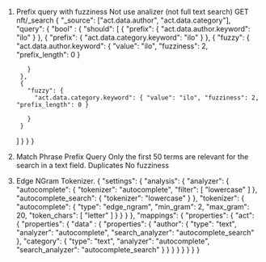 1. Prefix query with fuzziness
Not use analizer (not full text search)
GET nft/_search
{
  "_source": ["act.data.author", "act.data.category"],
  "query": { 
    "bool" : {
      "should": [
        {
          "prefix": { "act.data.author.keyword": "ilo" } 
        },
        {
          "prefix": { "act.data.category.keyword": "ilo" } 
        },
        {
          "fuzzy": { 
            "act.data.author.keyword": { "value": "ilo", "fuzziness": 2, "prefix_length": 0 } 
            
          } 
        },
        {
          "fuzzy": { 
            "act.data.category.keyword": { "value": "ilo", "fuzziness": 2, "prefix_length": 0 } 
            
          } 
        }
      ]
    }
  }
}
2. Match Phrase Prefix Query
 Only the first 50 terms are relevant for the search in a text field.
 Duplicates
 No fuzziness
 
3.  Edge NGram Tokenizer. 
{
  "settings": {
    "analysis": {
      "analyzer": {
        "autocomplete": {
          "tokenizer": "autocomplete",
          "filter": [
            "lowercase"
          ]
        },
        "autocomplete_search": {
          "tokenizer": "lowercase"
        }
      },
      "tokenizer": {
        "autocomplete": {
          "type": "edge_ngram",
          "min_gram": 2,
          "max_gram": 20,
          "token_chars": [
            "letter"
          ]
        }
      }
    }
  },
  "mappings": {
    "properties": {
      "act": {
        "properties": {
            "data" : {
                "properties": {
                    "author": {
                      "type": "text",
                     "analyzer": "autocomplete",
                      "search_analyzer": "autocomplete_search"
                    },
                    "category": {
                      "type": "text",
                      "analyzer": "autocomplete",
                      "search_analyzer": "autocomplete_search"
                    }
                }
            }
        }
      }
    }
  }
}
